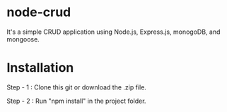 # node-crud

It's a simple CRUD application using Node.js, Express.js, monogoDB, and mongoose.

# Installation

Step - 1 : Clone this git or download the .zip file.

Step - 2 : Run "npm install" in the project folder.
